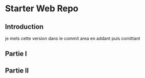 # Starter Web Repo

## Introduction

je mets cette version dans le commit area en addant puis comittant

## Partie I

## Partie II